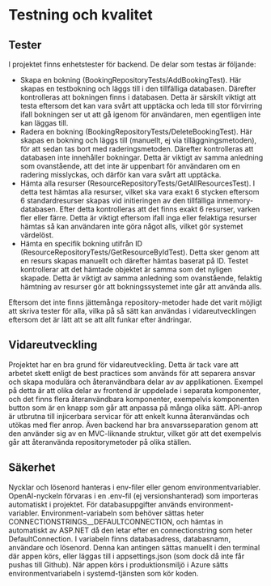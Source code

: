 # Testning och kvalitet

## Tester

I projektet finns enhetstester för backend. De delar som testas är följande:

- Skapa en bokning (BookingRepositoryTests/AddBookingTest). Här skapas en testbokning och läggs till i den tillfälliga databasen. Därefter kontrolleras att bokningen finns i databasen. Detta är särskilt viktigt att testa eftersom det kan vara svårt att upptäcka och leda till stor förvirring ifall bokningen ser ut att gå igenom för användaren, men egentligen inte kan läggas till.
- Radera en bokning (BookingRepositoryTests/DeleteBookingTest). Här skapas en bokning och läggs till (manuellt, ej via tilläggningsmetoden), för att sedan tas bort med raderingsmetoden. Därefter kontrolleras att databasen inte innehåller bokningar. Detta är viktigt av samma anledning som ovanstående, att det inte är uppenbart för användaren om en radering misslyckas, och därför kan vara svårt att upptäcka.
- Hämta alla resurser (ResourceRepositoryTests/GetAllResourcesTest). I detta test hämtas alla resurser, vilket ska vara exakt 6 stycken eftersom 6 standardresurser skapas vid initieringen av den tillfälliga inmemory-databasen. Efter detta kontrolleras att det finns exakt 6 resurser, varken fler eller färre. Detta är viktigt eftersom ifall inga eller felaktiga resurser hämtas så kan användaren inte göra något alls, vilket gör systemet värdelöst.
- Hämta en specifik bokning utifrån ID (ResourceRepositoryTests/GetResourceByIdTest). Detta sker genom att en resurs skapas manuellt och därefter hämtas baserat på ID. Testet kontrollerar att det hämtade objektet är samma som det nyligen skapade. Detta är viktigt av samma anledning som ovanstående, felaktig hämtning av resurser gör att bokningssystemet inte går att använda alls.

Eftersom det inte finns jättemånga repository-metoder hade det varit möjligt att skriva tester för alla, vilka på så sätt kan användas i vidareutvecklingen eftersom det är lätt att se att allt funkar efter ändringar.

## Vidareutveckling

Projektet har en bra grund för vidareutveckling. Detta är tack vare att arbetet skett enligt de best practices som används för att separera ansvar och skapa modulära och återanvändbara delar av av applikationen. Exempel på detta är att olika delar av frontend är uppdelade i separata komponenter, och det finns flera återanvändbara komponenter, exempelvis komponenten button som är en knapp som går att anpassa på många olika sätt. API-anrop är utbrutna till injicerbara servicar för att enkelt kunna återanvändas och utökas med fler anrop. Även backend har bra ansvarsseparation genom att den använder sig av en MVC-liknande struktur, vilket gör att det exempelvis går att återanvända repositorymetoder på olika ställen.

## Säkerhet

Nycklar och lösenord hanteras i env-filer eller genom environmentvariabler. OpenAI-nyckeln förvaras i en .env-fil (ej versionshanterad) som importeras automatiskt i projektet. För databasuppgifter används environment-variabler. Environment-variabeln som behöver sättas heter CONNECTIONSTRINGS__DEFAULTCONNECTION, och hämtas in automatiskt av ASP.NET då den letar efter en connectionstring som heter DefaultConnection. I variabeln finns databasadress, databasnamn, användare och lösenord. Denna kan antingen sättas manuellt i den terminal där appen körs, eller läggas till i appsettings.json (som dock då inte får pushas till Github). När appen körs i produktionsmiljö i Azure sätts environmentvariabeln i systemd-tjänsten som kör koden.
